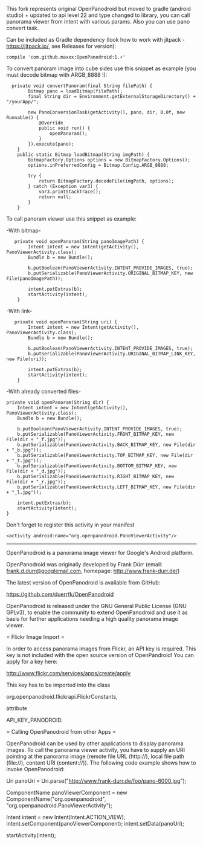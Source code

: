 This fork represents original OpenPanodroid but moved to gradle (android studio) + updated to api level 22 and type changed to library, you can call panorama viewer from intent with various params. Also you can use pano convert task.

Can be included as Gradle dependency (look how to work with jitpack - https://jitpack.io/, see Releases for version):

    compile 'com.github.maxxx:OpenPanodroid:1.+'

To convert panoram image into cube sides use this snippet as example (you must decode bitmap with ARGB_8888 !):
  

      private void convertPanoram(final String filePath) {
            Bitmap pano = loadBitmap(filePath);
            final String dir = Environment.getExternalStorageDirectory() + "/yourApp/";
    
            new PanoConversionTask(getActivity(), pano, dir, 0.0f, new Runnable() {
                @Override
                public void run() {
                    openPanoram();
                }
            }).execute(pano);
        }
        public static Bitmap loadBitmap(String imgPath) {
            BitmapFactory.Options options = new BitmapFactory.Options();
            options.inPreferredConfig = Bitmap.Config.ARGB_8888;
    
            try {
                return BitmapFactory.decodeFile(imgPath, options);
            } catch (Exception var3) {
                var3.printStackTrace();
                return null;
            }
        }


To call panoram viewer use this snippet as example:
 
-With bitmap-

       private void openPanoram(String panoImagePath) {
            Intent intent = new Intent(getActivity(), PanoViewerActivity.class);
            Bundle b = new Bundle();
    
            b.putBoolean(PanoViewerActivity.INTENT_PROVIDE_IMAGES, true);
            b.putSerializable(PanoViewerActivity.ORIGINAL_BITMAP_KEY, new File(panoImagePath));
    
            intent.putExtras(b);
            startActivity(intent);
        }

-With link-

       private void openPanoram(String uri) {
            Intent intent = new Intent(getActivity(), PanoViewerActivity.class);
            Bundle b = new Bundle();

            b.putBoolean(PanoViewerActivity.INTENT_PROVIDE_IMAGES, true);
            b.putSerializable(PanoViewerActivity.ORIGINAL_BITMAP_LINK_KEY, new File(uri));

            intent.putExtras(b);
            startActivity(intent);
        }

-With already converted files-
    
    private void openPanoram(String dir) {
        Intent intent = new Intent(getActivity(), PanoViewerActivity.class);
        Bundle b = new Bundle();
    
        b.putBoolean(PanoViewerActivity.INTENT_PROVIDE_IMAGES, true);
        b.putSerializable(PanoViewerActivity.FRONT_BITMAP_KEY, new File(dir + "_f.jpg"));
        b.putSerializable(PanoViewerActivity.BACK_BITMAP_KEY, new File(dir + "_b.jpg"));
        b.putSerializable(PanoViewerActivity.TOP_BITMAP_KEY, new File(dir + "_t.jpg"));
        b.putSerializable(PanoViewerActivity.BOTTOM_BITMAP_KEY, new File(dir + "_d.jpg"));
        b.putSerializable(PanoViewerActivity.RIGHT_BITMAP_KEY, new File(dir + "_r.jpg"));
        b.putSerializable(PanoViewerActivity.LEFT_BITMAP_KEY, new File(dir + "_l.jpg"));
    
        intent.putExtras(b);
        startActivity(intent); 
    }

Don't forget to register this activity in your manifest

    <activity android:name="org.openpanodroid.PanoViewerActivity"/>

---------
OpenPanodroid is a panorama image viewer for Google's Android platform.

OpenPanodroid was originally developed by Frank Dürr 
(email: frank.d.durr@googlemail.com, homepage: http://www.frank-durr.de/)

The latest version of OpenPanodroid is available from GitHub:

https://github.com/duerrfk/OpenPanodroid

OpenPanodroid is released under the GNU General Public License (GNU GPLv3), 
to enable the community to extend OpenPanodroid and use it as basis for
further applications needing a high quality panorama image viewer.

= Flickr Image Import =

In order to access panorama images from Flickr, an API key is required. 
This key is not included with the open source version of OpenPandroid!
You can apply for a key here:

  http://www.flickr.com/services/apps/create/apply

This key has to be imported into the class 

  org.openpanodroid.flickrapi.FlickrConstants, 

attribute 

  API_KEY_PANODROID.

= Calling OpenPanodroid from other Apps =

OpenPanodroid can be used by other applications to display panorama images. 
To call the panorama viewer activity, you have to supply an URI pointing at 
the panorama image (remote file URL (http://), local file path (file://), 
content URI (content://)). The following code example shows how to invoke 
OpenPanodroid:

Uri panoUri = Uri.parse("http://www.frank-durr.de/foo/pano-6000.jpg");
   
ComponentName panoViewerComponent = 
    new ComponentName("org.openpanodroid", 
    "org.openpanodroid.PanoViewerActivity");
    	
Intent intent = new Intent(Intent.ACTION_VIEW);
intent.setComponent(panoViewerComponent);
intent.setData(panoUri);
    	
startActivity(intent);

